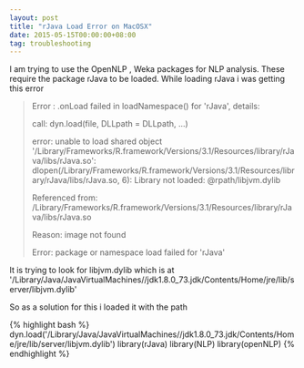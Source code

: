 ```yaml
---
layout: post
title: "rJava Load Error on MacOSX"
date: 2015-05-15T00:00:00+08:00
tag: troubleshooting
---
```

I am trying to use the OpenNLP , Weka packages for NLP analysis. These require the package rJava to be loaded. While loading rJava i was getting this error

> Error : .onLoad failed in loadNamespace() for 'rJava', details:
>
>  call: dyn.load(file, DLLpath = DLLpath, ...)
>
>  error: unable to load shared object '/Library/Frameworks/R.framework/Versions/3.1/Resources/library/rJava/libs/rJava.so':
>  dlopen(/Library/Frameworks/R.framework/Versions/3.1/Resources/library/rJava/libs/rJava.so, 6): Library not loaded: @rpath/libjvm.dylib
>
>  Referenced from: /Library/Frameworks/R.framework/Versions/3.1/Resources/library/rJava/libs/rJava.so
>
>  Reason: image not found
>
> Error: package or namespace load failed for 'rJava'

It is trying to look for libjvm.dylib which is at '/Library/Java/JavaVirtualMachines//jdk1.8.0_73.jdk/Contents/Home/jre/lib/server/libjvm.dylib'

So as a solution for this i loaded it with the path

{% highlight bash %}
dyn.load('/Library/Java/JavaVirtualMachines//jdk1.8.0_73.jdk/Contents/Home/jre/lib/server/libjvm.dylib')
library(rJava)
library(NLP)
library(openNLP)
{% endhighlight %}
